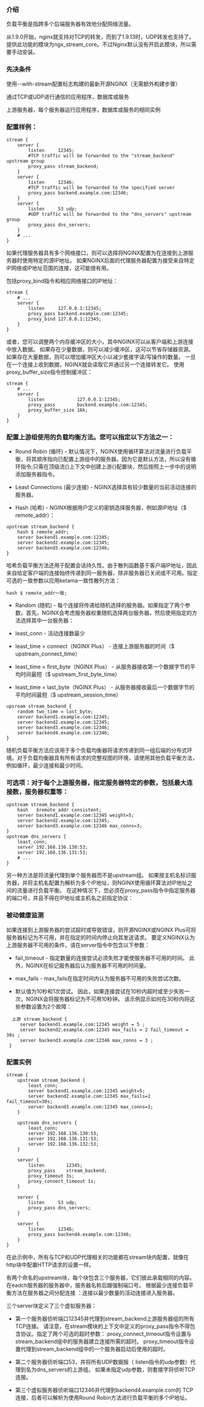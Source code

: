 ### 介绍

负载平衡是指跨多个后端服务器有效地分配网络流量。

从1.9.0开始，nginx就支持对TCP的转发，而到了1.9.13时，UDP转发也支持了。提供此功能的模块为ngx_stream_core。不过Nginx默认没有开启此模块，所以需要手动安装。

### 先决条件

使用--with-stream配置标志构建的最新开源NGINX（无需额外构建步骤）

通过TCP或UDP进行通信的应用程序，数据库或服务

上游服务器，每个服务器运行应用程序，数据库或服务的相同实例

### 配置样例：
```
stream {
    server {
        listen     12345;
        #TCP traffic will be forwarded to the "stream_backend" upstream group
        proxy_pass stream_backend;
    }
    server {
        listen     12346;
        #TCP traffic will be forwarded to the specified server
        proxy_pass backend.example.com:12346;
    }
    server {
        listen     53 udp;
        #UDP traffic will be forwarded to the "dns_servers" upstream group
        proxy_pass dns_servers;
    }
    # ...
}
```

如果代理服务器具有多个网络接口，则可以选择将NGINX配置为在连接到上游服务器时使用特定的源IP地址。 如果NGINX后面的代理服务器配置为接受来自特定IP网络或IP地址范围的连接，这可能很有用。

包括proxy_bind指令和相应网络接口的IP地址：
```
stream {
    # ...
    server {
        listen     127.0.0.1:12345;
        proxy_pass backend.example.com:12345;
        proxy_bind 127.0.0.1:12345;
    }
}
```

或者，您可以调整两个内存缓冲区的大小，其中NGINX可以从客户端和上游连接中放入数据。 如果存在少量数据，则可以减少缓冲区，这可以节省存储器资源。 如果存在大量数据，则可以增加缓冲区大小以减少套接字读/写操作的数量。 一旦在一个连接上收到数据，NGINX就会读取它并通过另一个连接转发它。 使用proxy_buffer_size指令控制缓冲区：
```
stream {
    # ...
    server {
        listen            127.0.0.1:12345;
        proxy_pass        backend.example.com:12345;
        proxy_buffer_size 16k;
    }
}
```

### 配置上游组使用的负载均衡方法。您可以指定以下方法之一：

* Round Robin (循环) - 默认情况下，NGINX使用循环算法对流量进行负载平衡，将其顺序指向已配置上游组中的服务器。因为它是默认方法，所以没有循环指令;只需在顶级流{}上下文中创建上游{}配置块，然后按照上一步中的说明添加服务器指令。

* Least Connections (最少连接) - NGINX选择具有较少数量的当前活动连接的服务器。

* Hash (哈希) - NGINX根据用户定义的密钥选择服务器，例如源IP地址（$ remote_addr）：
```
upstream stream_backend {
    hash $ remote_addr;
    server backend1.example.com:12345;
    server backend2.example.com:12345;
    server backend3.example.com:12346;
}
```
哈希负载平衡方法还用于配置会话持久性。由于散列函数基于客户端IP地址，因此来自给定客户端的连接始终传递到同一服务器，除非服务器已关闭或不可用。指定可选的一致参数以应用ketama一致性散列方法：
```
hash $ remote_addr一致;
```

* Random (随机) - 每个连接将传递给随机选择的服务器。如果指定了两个参数，首先，NGINX会考虑服务器权重随机选择两台服务器，然后使用指定的方法选择其中一台服务器：

* least_conn - 活动连接数最少
* least_time = connect（NGINX Plus） - 连接上游服务器的时间（$ upstream_connect_time）
* least_time = first_byte（NGINX Plus） - 从服务器接收第一个数据字节的平均时间最短（$ upstream_first_byte_time）
* least_time = last_byte（NGINX Plus） - 从服务器接收最后一个数据字节的平均时间最短（$ upstream_session_time）
```
upsream stream_backend {
    random two_time = last_byte;
    server backend1.example.com:12345;
    server backend2.example.com:12345;
    server backend3.example.com:12346;
    server backend4.example.com:12346;
}
```

随机负载平衡方法应该用于多个负载均衡器将请求传递到同一组后端的分布式环境。对于负载均衡器具有所有请求的完整视图的环境，请使用其他负载平衡方法，例如循环，最少连接和最少时间。

### 可选项：对于每个上游服务器，指定服务器特定的参数，包括最大连接数，服务器权重等：
```
upstream stream_backend {
    hash   $remote_addr consistent;
    server backend1.example.com:12345 weight=5;
    server backend2.example.com:12345;
    server backend3.example.com:12346 max_conns=3;
}
upstream dns_servers {
    least_conn;
    server 192.168.136.130:53;
    server 192.168.136.131:53;
    # ...
}
```

另一种方法是将流量代理到单个服务器而不是upstream组。 如果按主机名标识服务器，并将主机名配置为解析为多个IP地址，则NGINX使用循环算法对IP地址之间的流量进行负载平衡。 在这种情况下，您必须在proxy_pass指令中指定服务器的端口号，并且不得在IP地址或主机名之前指定协议：


### 被动健康监测

如果连接到上游服务器的尝试超时或导致错误，则开源NGINX或NGINX Plus可将服务器标记为不可用，并在指定的时间内停止向其发送请求。 要定义NGINX认为上游服务器不可用的条件，请在server指令中包含以下参数：

* fail_timeout - 指定数量的连接尝试必须失败才能使服务器不可用的时间。 此外，NGINX在标记服务器后认为服务器不可用的时间量。

* max_fails - max_fails在指定时间内认为服务器不可用的失败尝试次数。

* 默认值为10秒和1次尝试。 因此，如果连接尝试在10秒内超时或至少失败一次，NGINX会将服务器标记为不可用10秒钟。 该示例显示如何在30秒内将这些参数设置为2个故障：

```
  上游 stream_backend {
     server backend1.example.com:12345 weight = 5 ;
     server backend2.example.com:12345 max_fails = 2 fail_timeout = 30s ;
     server backend3.example.com:12346 max_conns = 3 ;
 }
```

### 配置实例
```
stream {
    upstream stream_backend {
        least_conn;
        server backend1.example.com:12345 weight=5;
        server backend2.example.com:12345 max_fails=2 fail_timeout=30s;
        server backend3.example.com:12345 max_conns=3;
    }
    
    upstream dns_servers {
        least_conn;
        server 192.168.136.130:53;
        server 192.168.136.131:53;
        server 192.168.136.132:53;
    }
    
    server {
        listen        12345;
        proxy_pass    stream_backend;
        proxy_timeout 3s;
        proxy_connect_timeout 1s;
    }
    
    server {
        listen     53 udp;
        proxy_pass dns_servers;
    }
    
    server {
        listen     12346;
        proxy_pass backend4.example.com:12346;
    }
}
```
在此示例中，所有与TCP和UDP代理相关的功能都在stream块内配置，就像在http块中配置HTTP请求的设置一样。

有两个命名的upstream块，每个块包含三个服务器，它们彼此承载相同的内容。 在eadch服务器的服务器中，服务器名称后跟强制端口号。 根据最少连接负载平衡方法在服务器之间分配连接 ：连接以最少数量的活动连接进入服务器。

三个server块定义了三个虚拟服务器：

* 第一个服务器侦听端口12345并代理到stream_backend上游服务器组的所有TCP连接。 请注意，在stream模块的上下文中定义的proxy_pass指令不得包含协议。指定了两个可选的超时参数： proxy_connect_timeout指令设置与stream_backend组中的服务器建立连接所需的超时。 proxy_timeout指令设置代理到stream_backend组中的一个服务器启动后使用的超时。

* 第二个服务器侦听端口53，并将所有UDP数据报（ listen指令的udp参数）代理到名为dns_servers的上游组。 如果未指定udp参数，则套接字将侦听TCP连接。

* 第三个虚拟服务器侦听端口12346并代理到backend4.example.com的 TCP连接，后者可以解析为使用Round Robin方法进行负载平衡的多个IP地址。


